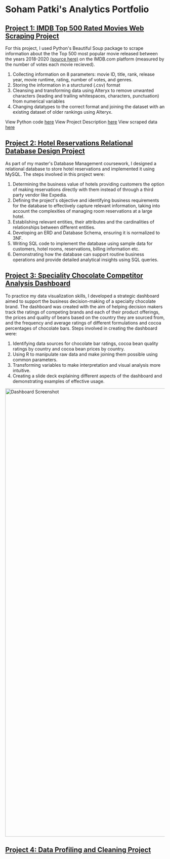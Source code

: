 # Soham Patki's Analytics Portfolio

## [Project 1: IMDB Top 500 Rated Movies Web Scraping Project](https://github.com/sohampatki/Portfolio/tree/main/WebScraping)

 For this project, I used Python's Beautiful Soup package to scrape information about the the Top 500 most popular movie released between the years 2018-2020 [(source here)](https://www.imdb.com/search/title/?at=0&sort=num_votes,desc&start=1&title_type=feature&year=2018,2020) on the IMDB.com platform (measured by the number of votes each movie recieved).

 1. Collecting information on 8 parameters: movie ID, title, rank, release year, movie
runtime, rating, number of votes, and genres.
2. Storing the information in a sturctured (.csv) format
3. Cleansing and transforming data using Alteryx to remove unwanted characters (leading and trailing whitespaces, characters, punctuation) from numerical variables
4. Changing datatypes to the correct format and joining the dataset with an existing dataset of older rankings using Alteryx.
 
View Python code [here](https://github.com/sohampatki/Portfolio/blob/main/WebScraping/Python_Code.ipynb)
View Project Description [here](https://github.com/sohampatki/Portfolio/blob/main/WebScraping/Project%20Description.pdf)
View scraped data [here](https://github.com/sohampatki/Portfolio/blob/main/WebScraping/IMDBTop500.csv)
## [Project 2: Hotel Reservations Relational Database Design Project](https://github.com/sohampatki/Portfolio/tree/main/Hotel%20Reservations%20Database%20Design)

As part of my master's Database Management coursework, I designed a relational database to store hotel reservations and implemented it using MySQL. The steps involved in this project were:

1. Determining the business value of hotels providing customers the option of making reservations directly with them instead of through a third party vendor like Expedia.
2. Defining the project's objective and identifying business requirements for the database to effectively capture relevant information, taking into account the complexities of managing room reservations at a large hotel. 
3. Establishing relevant entities, their attributes and the cardinalities of relationships between different entities.
4. Developing an ERD and Database Schema, ensuring it is normalized to 3NF.
5. Writing SQL code to implement the database using sample data for customers, hotel rooms, reservations, billing information etc.
6. Demonstrating how the database can support routine business operations and provide detailed analytical insights using SQL queries.

## [Project 3: Speciality Chocolate Competitor Analysis Dashboard](https://github.com/sohampatki/Portfolio/tree/main/Competitive%20Analysis%20Dashboard%20(Tableau)%20)

To practice my data visualization skills, I developed a strategic dashboard aimed to support the business decision-making of a specialty chocolate brand. The dashboard was created with the aim of helping decision makers track the ratings of competing brands and each of their product offerings, the prices and quality of beans based on the country they are sourced from, and the frequency and average ratings of different formulations and cocoa percentages of chocolate bars. Steps involved in creating the dashboard were:

1. Identifying data sources for chocolate bar ratings, cocoa bean quality ratings by country and cocoa bean prices by country.
2. Using R to manipulate raw data and make joining them possible using common parameters.
3. Transforming variables to make interpretation and visual analysis more intuitive.
4. Creating a slide deck explaining different aspects of the dashboard and demonstrating examples of effective usage.
<img width="1412" alt="Dashboard Screenshot" src="https://github.com/sohampatki/Portfolio/assets/133144327/d3379130-2075-4380-bfd0-09b5afcc0f68">


## [Project 4: Data Profiling and Cleaning Project](https://github.com/sohampatki/Portfolio/blob/main/Data%20Profiling%20and%20Cleaning%20Project.md)
